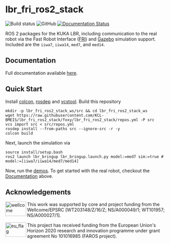# lbr_fri_ros2_stack
![Build status](https://github.com/KCL-BMEIS/lbr_fri_ros2_stack/actions/workflows/build.yml/badge.svg?branch=foxy) ![GitHub](https://img.shields.io/github/license/KCL-BMEIS/lbr_fri_ros2_stack) 
[![Documentation Status](https://readthedocs.org/projects/lbr-fri-ros2-stack-doc/badge/?version=foxy)](https://lbr-fri-ros2-stack-doc.readthedocs.io/en/foxy/?badge=foxy)

ROS 2 packages for the KUKA LBR, including communication to the real robot via the Fast Robot Interface ([FRI](https://github.com/KCL-BMEIS/fri)) and [Gazebo](http://gazebosim.org/) simulation support. Included are the `iiwa7`, `iiwa14`, `med7`, and `med14`.

## Documentation
Full documentation available [here](https://lbr-fri-ros2-stack-doc.readthedocs.io/en/foxy/index.html).

## Quick Start
Install [colcon](https://docs.ros.org/en/foxy/Tutorials/Colcon-Tutorial.html#install-colcon), [rosdep](https://docs.ros.org/en/crystal/Installation/Linux-Install-Binary.html#installing-and-initializing-rosdep) and [vcstool](https://github.com/dirk-thomas/vcstool#how-to-install-vcstool). Build this repository
```shell
mkdir -p lbr_fri_ros2_stack_ws/src && cd lbr_fri_ros2_stack_ws
wget https://raw.githubusercontent.com/KCL-BMEIS/lbr_fri_ros2_stack/foxy/lbr_fri_ros2_stack/repos.yml -P src
vcs import src < src/repos.yml
rosdep install --from-paths src --ignore-src -r -y
colcon build
```
Next, launch the simulation via
```shell
source install/setup.bash
ros2 launch lbr_bringup lbr_bringup.launch.py model:=med7 sim:=true # model:=[iiwa7/iiwa14/med7/med14]
```
Now, run the [demos](lbr_demos/README.md). To get started with the real robot, checkout the [Documentation](#documentation) above.

## Acknowledgements
<img src="https://www.kcl.ac.uk/newimages/Wellcome-EPSRC-Centre-medical-engineering-logo.xa827df3f.JPG?f=webp" alt="wellcome" height="45" width="65" align="left">

This work was supported by core and project funding from the Wellcome/EPSRC [WT203148/Z/16/Z; NS/A000049/1; WT101957; NS/A000027/1]. 

<img src="https://upload.wikimedia.org/wikipedia/commons/thumb/b/b7/Flag_of_Europe.svg/1920px-Flag_of_Europe.svg.png" alt="eu_flag" height="45" width="65" align="left" >

This project has received funding from the European Union's Horizon 2020 research and innovation programme under grant agreement No 101016985 (FAROS project).
